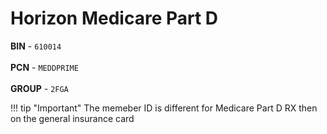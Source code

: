 # Horizon Medicare Part D
<b>BIN</b> - `610014`</br></br>
<b>PCN</b> - `MEDDPRIME`</br></br>
<b>GROUP</b> - `2FGA`

!!! tip "Important"
    The memeber ID is different for Medicare Part D RX then on the general insurance card